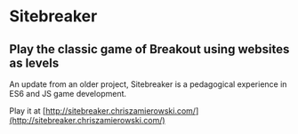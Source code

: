 # Sitebreaker
## Play the classic game of Breakout using websites as levels

An update from an older project, Sitebreaker is a pedagogical experience in ES6 and JS game development.

Play it at [http://sitebreaker.chriszamierowski.com/](http://sitebreaker.chriszamierowski.com/)
